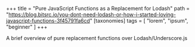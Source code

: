 +++
title = "Pure JavaScript Functions as a Replacement for Lodash"
path = "https://blog.bitsrc.io/you-dont-need-lodash-or-how-i-started-loving-javascript-functions-3f45791fa6cd"
[taxonomies]
tags = [ "lorem", "ipsum", "beginner" ]
+++

A brief overview of pure replacement functions over Lodash/Underscore.js

